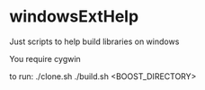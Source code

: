 # windowsExtHelp
Just scripts to help build libraries on windows 

You require cygwin

to run:
./clone.sh
./build.sh <BOOST_DIRECTORY>
